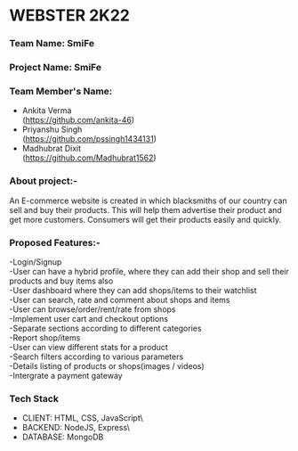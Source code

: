 # WEBSTER 2K22
### Team Name: SmiFe

### Project Name: SmiFe

### Team Member's Name:

- Ankita Verma\
(https://github.com/ankita-46)
- Priyanshu Singh\
(https://github.com/pssingh1434131)
- Madhubrat Dixit\
(https://github.com/Madhubrat1562)

### About project:-
An E-commerce website is created in which blacksmiths of our country can sell and buy their products. This will help them advertise their product and get more customers. Consumers will get their products easily and quickly. 

### Proposed Features:-

-Login/Signup \
-User can have a hybrid profile, where they can add their shop and sell their products and buy items also\
-User dashboard where they can add shops/items to their watchlist\
-User can search, rate and comment about shops and items\
-User can browse/order/rent/rate from shops\
-Implement user cart and checkout options\
-Separate sections according to different categories\
-Report shop/items\
-User can view different stats for a product\
-Search filters according to various parameters\
-Details listing of products or shops(images / videos)\
-Intergrate a payment gateway

### Tech Stack
* CLIENT:  HTML, CSS, JavaScript\
* BACKEND:  NodeJS, Express\
* DATABASE:  MongoDB
